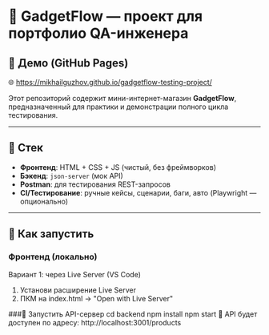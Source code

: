 # 🛒 GadgetFlow — проект для портфолио QA-инженера

## 🚀 Демо (GitHub Pages)

🌐 https://mikhailguzhov.github.io/gadgetflow-testing-project/

Этот репозиторий содержит мини-интернет-магазин **GadgetFlow**, предназначенный для практики и демонстрации полного цикла тестирования.

---

## 🔧 Стек

- **Фронтенд**: HTML + CSS + JS (чистый, без фреймворков)
- **Бэкенд**: `json-server` (мок API)
- **Postman**: для тестирования REST-запросов
- **CI/Тестирование**: ручные кейсы, сценарии, баги, авто (Playwright — опционально)

---

## 🚀 Как запустить

### Фронтенд (локально)
Вариант 1: через Live Server (VS Code)
1. Установи расширение Live Server
2. ПКМ на index.html → "Open with Live Server"


###🔌 Запустить API-сервер
cd backend
npm install
npm start
📍 API будет доступен по адресу:
http://localhost:3001/products


